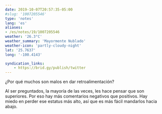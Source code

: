 ```yaml
---
date: 2019-10-07T20:57:35-05:00
#slug: '1007205546'
type: 'notes'
lang: 'es'
aliases:
- /es/notes/19/1007205546
weather: '26.3°C'
weather_summary: 'Mayormente Nublado'
weather-icon: 'partly-cloudy-night'
lat: '25.7637'
long: '-100.4143'

syndication_links:
    - https://brid.gy/publish/twitter
---
```

¿Por qué muchos son malos en dar retroalimentación?

Al ser preguntados, la mayoría de las veces, les hace pensar que son superiores. Por eso hay más comentarios negativos que positivos. Hay miedo en perder ese estatus más alto, así que es más fácil mandarlos hacia abajo.

